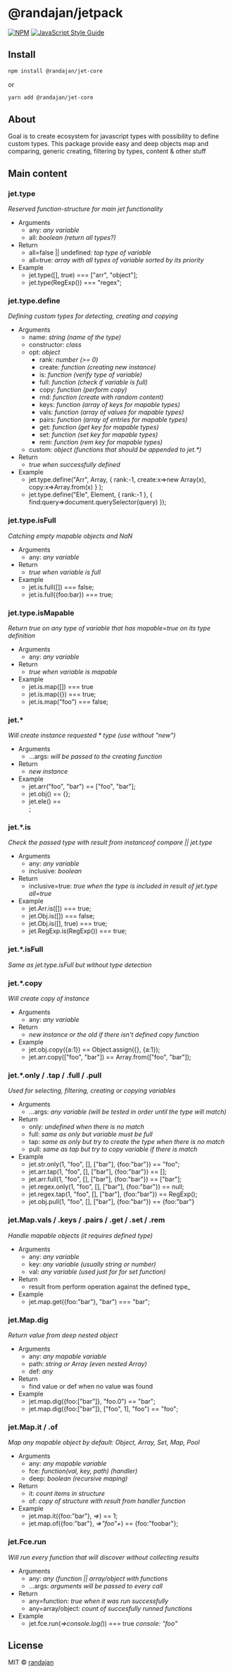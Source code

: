 # @randajan/jetpack

[![NPM](https://img.shields.io/npm/v/@randajan/jet-core.svg)](https://www.npmjs.com/package/@randajan/jet-core) [![JavaScript Style Guide](https://img.shields.io/badge/code_style-standard-brightgreen.svg)](https://standardjs.com)

## Install

```bash
npm install @randajan/jet-core
```

or

```bash
yarn add @randajan/jet-core
```

## About
Goal is to create ecosystem for javascript types with possibility to define custom types. This package provide easy and deep objects map and comparing, generic creating, filtering by types, content & other stuff

## Main content

### __jet.type__
_Reserved function-structure for main jet functionality_

* Arguments
  * any: _any variable_
  * all: _boolean (return all types?)_
* Return
  * all=false || undefined: _top type of variable_
  * all=true: _array with all types of variable sorted by its priority_
* Example
  * jet.type([], true) === ["arr", "object"];
  * jet.type(RegExp()) === "regex";

### __jet.type.define__
_Defining custom types for detecting, creating and copying_

* Arguments
  * name: _string (name of the type)_
  * constructor: _class_
  * opt: _object_
    * rank: _number (>= 0)_
    * create: _function (creating new instance)_
    * is: _function (verify type of variable)_
    * full: _function (check if variable is full)_
    * copy: _function (perform copy)_
    * rnd: _function (create with random content)_
    * keys: _function (array of keys for mapable types)_
    * vals: _function (array of values for mapable types)_
    * pairs: _function (array of entries for mapable types)_
    * get: _function (get key for mapable types)_
    * set: _function (set key for mapable types)_
    * rem: _function (rem key for mapable types)_
  * custom: _object (functions that should be appended to jet.*)_
* Return
  * _true when successfully defined_
* Example
  * jet.type.define("Arr", Array, { rank:-1, create:x=>new Array(x), copy:x=>Array.from(x) } );
  * jet.type.define("Ele", Element, { rank:-1 }, { find:query=>document.querySelector(query) });

### __jet.type.isFull__
_Catching empty mapable objects and NaN_

* Arguments
  * any: _any variable_
* Return
  * _true when variable is full_
* Example
  * jet.is.full([]) === false;
  * jet.is.full({foo:bar}) === true;

### __jet.type.isMapable__
_Return true on any type of variable that has mapable=true on its type definition_

* Arguments
  * any: _any variable_
* Return
  * _true when variable is mapable_
* Example
  * jet.is.map([]) === true
  * jet.is.map({}) === true;
  * jet.is.map("foo") === false;

### __jet.\*__
_Will create instance requested * type (use without "new")_

* Arguments
  * ...args: _will be passed to the creating function_
* Return
  * _new instance_
* Example
  * jet.arr("foo", "bar") == ["foo", "bar"];
  * jet.obj() == {};
  * jet.ele() == <div></div>;

### __jet.\*.is__
_Check the passed type with result from instanceof compare || jet.type_

* Arguments
  * any: _any variable_
  * inclusive: _boolean_
* Return
  * inclusive=true: _true when the type is included in result of jet.type all=true_
* Example
  * jet.Arr.is([]) === true;
  * jet.Obj.is([]) === false;
  * jet.Obj.is([], true) === true;
  * jet.RegExp.is(RegExp()) === true;

### __jet.\*.isFull__
_Same as jet.type.isFull but without type detection_

### __jet.\*.copy__
_Will create copy of instance_

* Arguments
  * any: _any variable_
* Return
  * _new instance or the old if there isn't defined copy function_
* Example
  * jet.obj.copy({a:1}) == Object.assign({}, {a:1});
  * jet.arr.copy(["foo", "bar"]) == Array.from(["foo", "bar"]);

### __jet.\*.only / .tap / .full / .pull__
_Used for selecting, filtering, creating or copying variables_

* Arguments
  * ...args: _any variable (will be tested in order until the type will match)_
* Return
  * only: _undefined when there is no match_
  * full: _same as only but variable must be full_
  * tap: _same as only but try to create the type when there is no match_
  * pull: _same as tap but try to copy variable if there is match_
* Example
  * jet.str.only(1, "foo", [], ["bar"], {foo:"bar"}) == "foo";
  * jet.arr.tap(1, "foo", [], ["bar"], {foo:"bar"}) == [];
  * jet.arr.full(1, "foo", [], ["bar"], {foo:"bar"}) == ["bar"];
  * jet.regex.only(1, "foo", [], ["bar"], {foo:"bar"}) == null;
  * jet.regex.tap(1, "foo", [], ["bar"], {foo:"bar"}) == RegExp();
  * jet.obj.pull(1, "foo", [], ["bar"], {foo:"bar"}) == {foo:"bar"}

### __jet.Map.vals / .keys / .pairs / .get / .set / .rem__
_Handle mapable objects (it requires defined type)_

* Arguments
  * any: _any variable_ 
  * key: _any variable (usually string or number)_
  * val: _any variable (used just for for set function)_
* Return
  * result from perform operation against the defined type_
* Example
  * jet.map.get({foo:"bar"}, "bar") === "bar";

### __jet.Map.dig__
_Return value from deep nested object_

* Arguments
  * any: _any mapable variable_ 
  * path: _string or Array (even nested Array)_
  * def: _any_
* Return
  * find value or def when no value was found
* Example
  * jet.map.dig({foo:["bar"]}, "foo.0") == "bar";
  * jet.map.dig({foo:["bar"]}, ["foo", 1], "foo") == "foo";

### __jet.Map.it / .of__
_Map any mapable object by default: Object, Array, Set, Map, Pool_

* Arguments
  * any: _any mapable variable_ 
  * fce: _function(val, key, path) (handler)_
  * deep: _boolean (recursive maping)_
* Return
  * it: _count items in structure_
  * of: _copy of structure with result from handler function_
* Example
  * jet.map.it({foo:"bar"}, _=>_) == 1;
  * jet.map.of({foo:"bar"}, _=>"foo"+_) == {foo:"foobar"};


### __jet.Fce.run__
_Will run every function that will discover without collecting results_

* Arguments
  * any: _any (function || array/object with functions_
  * ...args: _arguments will be passed to every call_
* Return
  * any=function: _true when it was run successfully_
  * any=array/object: _count of succesfully runned functions_
* Example
  * jet.fce.run(_=>console.log(_)) === true _console: "foo"_


## License

MIT © [randajan](https://github.com/randajan)
